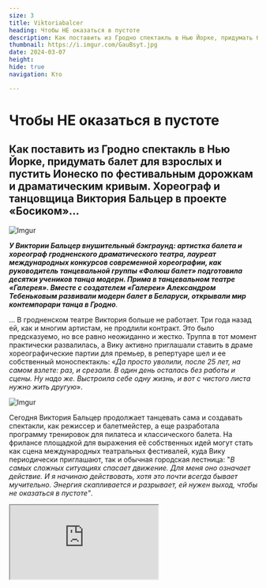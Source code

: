```yaml
---
size: 3
title: Viktoriabalcer
heading: Чтобы НЕ оказаться в пустоте
description: Как поставить из Гродно спектакль в Нью Йорке, придумать балет для взрослых и пустить Ионеско по фестивальным дорожкам и драматическим кривым. Хореограф и танцовщица Виктория Бальцер в проекте «Босиком»… 
thumbnail: https://i.imgur.com/GauBsyt.jpg
date: 2024-03-07
height: 
hide: true
navigation: Кто

---
```

# **Чтобы НЕ оказаться в пустоте**

## Как поставить из Гродно спектакль в Нью Йорке, придумать балет для взрослых и пустить Ионеско по фестивальным дорожкам и драматическим кривым. Хореограф и танцовщица Виктория Бальцер в проекте «Босиком»… 

![Imgur](https://i.imgur.com/NvlghO6.jpg)  

**_У Виктории Бальцер внушительный бэкграунд: артистка балета и хореограф гродненского драматического театра, лауреат международных конкурсов современной хореографии, как руководитель танцевальной группы «Фолюш балет» подготовила десятки учеников танца модерн. Прима в танцевальном театре «Галерея». Вместе с создателем «Галереи» Александром Тебеньковым развивали модерн балет в Беларуси, открывали мир контемпорари танца в Гродно_**.

... В гродненском театре Виктория больше не работает. Три года назад ей, как и многим артистам, не продлили контракт. Это было предсказуемо, но все равно неожиданно и жестко. Труппа в тот момент практически развалилась, а Вику активно приглашали ставить в драме хореографические партии для премьер, в репертуаре шел и ее собственный моноспектакль: «_Да просто уволили, после 25 лет, на самом взлете: раз, и срезали.  В один день осталась без работы и сцены. Ну надо же. Выстроила себе одну жизнь, и вот с чистого листа нужно жить другую_».

![Imgur](https://i.imgur.com/GauBsyt.jpg)

Сегодня Виктория Бальцер продолжает танцевать сама и создавать спектакли, как режиссер и балетмейстер, а еще разработала программу тренировок для пилатеса и классического балета. На фрилансе площадкой для выражения её собственных идей могут стать как сцена международных театральных фестивалей, куда Вику периодически приглашают, так и обычная городская лестница: "_В самых сложных ситуациях спасает движение. Для меня оно означает действие. И я начинаю действовать, хотя это почти всегда бывает мучительно. Энергия скапливается и разрывает, ей нужен выход, чтобы не оказаться в пустоте"_.

<div><iframe class="youtube" src="https://www.youtube.com/embed/6vRYQvktovY"></div>

## **У вас были ситуации, когда сидите один на один перед персонажем из театра абсурда?**

Тема трансформации человека, стала поводом  исследовать психологию системы власти. «_У вас были ситуации, когда вы сидите один на один с персонажем из пьесы театра абсурда? У меня были, и я всегда думаю, почему он такой, пускай до предела уставший, но всё же»_, – говорит Виктория. – «_Мне интересно, какие этапы проходит личность, как меняются ценности, когда происходит превращение. Ведь в детстве все более-менее одинаковые, поступки ребёнка объясняются общечеловеческими свойствами_».

<div class="gallery2">
<!-- Смените gallery2 на gallery3 или gallery4, цифра определяет количество картинок в одном ряду -->
<a href="https://imgur.com/NfqD2IK"><img src="https://i.imgur.com/NfqD2IK.jpg" title="source: imgur.com" /></a>
<a href="https://imgur.com/MYFg5hE"><img src="https://i.imgur.com/MYFg5hE.jpg" title="source: imgur.com" /></a>
</div>

[Жертвы долга](https://shcherbinska.com/theatre.html) по пьесе одного из основателей театра абсурда **Эжена Ионеско** с гродненскими актерами получились в удивительном синтезе с костюмами и пластикой. Это был микс движения и речитатива, гнева, покорности и разложения. Но без привычных для гродненской драмы кричалок, скорее, проговаривание и отстраненность, препарирование причин. Действие, где актеры и зрители находятся друг напротив друга, но все же наблюдают за происходящим как бы со стороны: «Ведь это же все происходит не со мной, да?».

![Imgur](https://i.imgur.com/BgYoK8C.jpg)

«_С художником [Олей Щербинской](https://shcherbinska.com/theatre.html) мы полностью совпали в требованиях к костюму. Это был полет, обе испытали чудодейственные ощущения, дотошный профессионализм, а я обожаю профессионализм_». Спектакль дошел до премьеры на энтузиазме участников. Никто из маленькой труппы к этому времени уже не работал в официальных театрах. Видеоверсия осталась на полках культурной Беларуси. Когда-нибудь полки будут разобраны. К этому времени Виктория решила и дальше развивать тему.

## **«Слова «не страшно» далеко не синонимы «я не боюсь»**

«_Я раздражаюсь, когда тема остается не рождённой. Считаю, что отказываться от данного тебе (неважно, способности это или возможности), - грешить перед небом. Тему трансформации личности для меня было очень важно продолжить._»

Так появился «Не страшно» – пластический спектакль, где два танцовщика технически оказываются в разных реальностях для зрителей. Действие транслируется на экране и разворачивается в зале. В спектакле фраза «Не страшно» приобретает философское значение: человек рождает идею, выстраивает её и доводит до финала. 

<div class="gallery2">
<!-- Смените gallery2 на gallery3 или gallery4, цифра определяет количество картинок в одном ряду -->
<a href="https://imgur.com/4LhBA7E"><img src="https://i.imgur.com/4LhBA7E.jpg" title="source: imgur.com" /></a>
<a href="https://imgur.com/VKpeytm"><img src="https://i.imgur.com/VKpeytm.jpg" title="source: imgur.com" /></a>
<a href="https://imgur.com/qyeYZlc"><img src="https://i.imgur.com/qyeYZlc.jpg" title="source: imgur.com" /></a>
<a href="https://imgur.com/2Y1tJiF"><img src="https://i.imgur.com/2Y1tJiF.jpg" title="source: imgur.com" /></a>
</div>

«_Кто бы мне сказал, что я по зуму с Нью-Йорком спектакль сделаю_, – улыбается Виктория. – _Когда ты скопил энергию, а она может скопиться за ночь, ты становишься одержимой. Когда начинаю, меня несёт, пока не сделаю. Творчество – не для слабых.  А [Женя Романович](https://www.instagram.com/jenya_romanovich/), моя ученица, она мыслит шире, интереснее, чем остальные, Женя боец еще тот. Был во всем этом один нюанс, Женя переехала и живет в Нью-Йорке, а я остаюсь в Гродно»_.

Спектакль погубил стол: «_Именно он олицетворял для меня систему, и ничего больше… Мы поменяли несколько помещений в Нью-Йорке, на каждой репетиции был новый стол и новая хореография. Наконец нашли тот самый, такой необходимый шаткий объект, который складывался почти в дипломат. Сделали ещё одну версию. Но не смогли записать финальное видео, стол просто забрал хозяин. Возникли сложности и с демонстрацией в Гродно. Нужно уже было брать разрешение, невозможно найти сцену, нельзя привлечь зрителей. Поэтому я сказала: точка, мы закрываем проект_».

## **Актриса читает пьесу, в которой никогда не сыграет**

«…_Я ещё не знала, что возможна фестивальная версия, мы продолжим, мне стол предоставят, и студию, и я как человек сделаю свою работу. Все получилось в итоге с продолжением «Не страшно». Изменила сценарий, пригласила новую актрису, уже без видео. На премьере, как рыба в воду вошла, меня как будто из банки выплеснули в море_».

Всё действие разворачивается вокруг актрисы, которая живет на столе. То ложится с подушкой, то, как на плацкарте, едет на верхней полке. Человек без места. Актриса читает пьесу, в которой никогда не сыграет. Но она живет, проживает свою роль. За три недели репетиций из «Не страшно» получился цельный спектакль со своей драматургией. Однако Виктория и на этот раз не бросила тему. Спектакль по Ионеско ещё будет гулять по миру:
«_Теперь мне нужен актер. Как Вася Минич (гродненский актер живет теперь в Литве. Прим. Ред.). Он умел быть естественным, никого не наигрывал, это великое свойство. Буду искать. Прикольно жить этим всем»_, – говорит Виктория. 

<div class="gallery4">
<!-- Смените gallery2 на gallery3 или gallery4, цифра определяет количество картинок в одном ряду -->
<a href="https://imgur.com/d63nQrU"><img src="https://i.imgur.com/d63nQrU.jpg" title="source: imgur.com" /></a>
<a href="https://imgur.com/oSxlayY"><img src="https://i.imgur.com/oSxlayY.jpg" title="source: imgur.com" /></a>
<a href="https://imgur.com/erz3ERo"><img src="https://i.imgur.com/erz3ERo.jpg" title="source: imgur.com" /></a>
 <a href="https://imgur.com/nu67IxB"><img src="https://i.imgur.com/nu67IxB.jpg" title="source: imgur.com" /></a> 
</div>

## **«Я думала, кто это устроил, точно человек дягилевского разлива, но галерею прикрыли почти сразу»**

Ещё один опыт фриланса - творческое взаимодействие с молодым хореографом-постановщиком, а затем с художником – родился опять-таки в поиске потока. 

_«Я была на нулях, устала от себя, мне не нравится все время свой стиль танцевать, нужны были чужой подход и личное развитие. Попросила [Женю Романович](https://www.instagram.com/jenya_romanovich/) поставить для меня спектакль. И она придумала «Секрет воина». Идея классная, но не моё. Требовался бойцовской стиль, много силового на руки, техника силовая. Сейчас девочки на руках, как на ногах стоят. Раньше это так часто не практиковалось. Однако пунктиром, сама идея была мне очень интересна. Поэтому, чтобы материал не кис в запаснике, я решила, что покажу его, когда меня пригласили на открытие выставки художника [Александра Болдакова](https://www.instagram.com/flobus_art/): [Luminarium](https://www.mamgrodno.com/projects/luminariumboldakov.html)  в галерее [400 квадратов](https://www.instagram.com/400kvadratov/) в торговом центре «Тринити» в Гродно. Помню, меня это снова спасло. Очередной простой противный закончился_». 

[«Секрет воина»](https://www.instagram.com/p/CWlzqlbjzno/) с выставкой смотрелся очень органично. «_Грандиозно по-вселенски звучал проект. Особенно в этой галерее в торговом центре. Когда ее закрывали, я как собственное несчастье восприняла. Это был такой подарок городу, само помещение и соединение: галереи, искусства и купи/продай. Я думала, кто это устроил, точно человек дягилевского разлива, но галерею прикрыли почти сразу. Материал лежит, надо действительно садится за монтаж_».

![Imgur](https://i.imgur.com/E4R7miV.jpg)

## **Куда движется танец – это игра с самим собой, всегда**

«_Куда движется танец? Игра с самим собой – всегда. Не надо играться со зрителем. В танце просто поветрие нарциссизма, как никогда. Это меня немного раздражает и обижает. Отсеиваю 90 процентов того, что вижу. Однако и эти 90 процентов должны быть, нам не хватает этого потока сырых, неисследованных тем, несовершенства, из него и рождается качество. Спокойно на это смотрю, главное, чтобы процесс шел. У всех за ушами ноги, техника, 32- 64 фуэте. Но я обожаю, когда в ногах есть интеллект. Это наслаждение видеть, но встречается очень редко_. 

_Глаз мой настроен на балет с детства. Меня не могли оторвать от телевизора, когда показывали классику. А в нашем доме было так устроено, что то, что я сказала – абсолютный закон. Если я сказала: буду смотреть балет – точка! Балет же никто особенно не снимал и показывали его в 12 ночи. Я Максимову, Плисецкую, Бежара сидела ждала. Так что у меня с детства насмотренность.  Нашей публике ее не хватает, они поэтому не могут различать стоящее_».

<div class="gallery2">
<!-- Смените gallery2 на gallery3 или gallery4, цифра определяет количество картинок в одном ряду -->
<a href="https://imgur.com/HJtFH1V"><img src="https://i.imgur.com/HJtFH1V.jpg" title="source: imgur.com" /></a>
<a href="https://imgur.com/5Ao6moh"><img src="https://i.imgur.com/5Ao6moh.jpg" title="source: imgur.com" /></a>
</div>

## **«Я вижу в людях странный взгляд, и мне это нравится»** 

Страшно иметь тренера, который видит твое тело до самой маленькой косточки. С другой стороны, он может объяснить любое твое движение и делает точные подачи. Кроме танцевальной и драматической практики, сегодня Вика ведет группы по пилатесу и балет для взрослых.

<div class="gallery2">
<!-- Смените gallery2 на gallery3 или gallery4, цифра определяет количество картинок в одном ряду -->
<a href="https://imgur.com/4STE1uf"><img src="https://i.imgur.com/4STE1uf.jpg" title="source: imgur.com" /></a>
<a href="https://imgur.com/hFvYC55"><img src="https://i.imgur.com/hFvYC55.jpg" title="source: imgur.com" /></a>
</div>

"_Сколько жизней я уже прожила_, – **улыбается Вика**, – _и вот открываются новые пути_. 
На тренировке у Виктории стиль на преодоление: «Это самый верный способ дойти к цели. Конечно через разумное. Это не про пилатес, но я вижу в людях странный взгляд, и мне это нравится. Умные, адекватные подбираются, притягиваются. Уже начали юморить. Балет – тот же фитнес, но в эстетическом ключе. Тело укрепляется не хуже железок, круче железок, ведь это такая работа в мышцах. Начиная с того, чтобы встать в первую позицию, нужно втянуть все: от пяток до пупка, и ты уже мокрый. Но мне же ещё нужно передать и нематериальное».

![Imgur](https://i.imgur.com/VWhaNVs.jpg)

Больше о Виктории можно узнать : [здесь](https://www.instagram.com/vik.toriya8/)

Спектакли танцтеатра "Галерея" : [XXL](https://www.youtube.com/watch?si=h6WdYAtrMFTDUki4&v=rMiHIsHxHaU&feature=youtu.be), [Гипотенуза круга](https://www.youtube.com/watch?si=vzBy5RjRhafHSAmN&v=nqiGJCB3y6A&feature=youtu.be) ,[Неоконченная пьеса](https://www.youtube.com/watch?si=_7XBdtISuBXFq-5w&v=PQEsJ_fyixo&feature=youtu.be)

Автор видео, фото: [Катерина Гордеева](https://www.instagram.com/katti.gordeeva/)

Автор текста: Инна Максимчик, [mamgrodno](https://t.me/mamgrodno)






